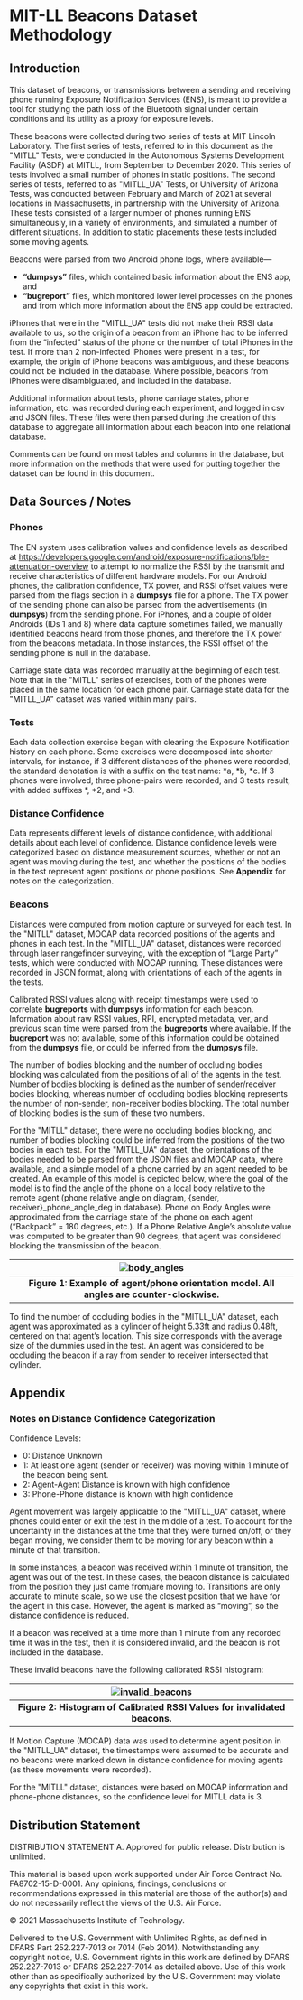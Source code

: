 # MIT-LL Beacons Dataset Methodology

## Introduction

This dataset of beacons, or transmissions between a sending and receiving phone running Exposure Notification Services (ENS), is meant to provide a tool for studying the path loss of the Bluetooth signal under certain conditions and its utility as a proxy for exposure levels.

These beacons were collected during two series of tests at MIT Lincoln Laboratory. The first series of tests, referred to in this document as the "MITLL" Tests, were conducted in the Autonomous Systems Development Facility (ASDF) at MITLL, from September to December 2020. This series of tests involved a small number of phones in static positions. The second series of tests, referred to as "MITLL_UA" Tests, or University of Arizona Tests, was conducted between February and March of 2021 at several locations in Massachusetts, in partnership with the University of Arizona. These tests consisted of a larger number of phones running ENS simultaneously, in a variety of environments, and simulated a number of different situations. In addition to static placements these tests included some moving agents.

Beacons were parsed from two Android phone logs, where available—
- **“dumpsys”** files, which contained basic information about the ENS app, and 
- **“bugreport”** files, which monitored lower level processes on the phones and from which more information about the ENS app could be extracted. 

iPhones that were in the "MITLL_UA" tests did not make their RSSI data available to us, so the origin of a beacon from an iPhone had to be inferred from the “infected” status of the phone or the number of total iPhones in the test. If more than 2 non-infected iPhones were present in a test, for example, the origin of iPhone beacons was ambiguous, and these beacons could not be included in the database. Where possible, beacons from iPhones were disambiguated, and included in the database.

Additional information about tests, phone carriage states, phone information, etc. was recorded during each experiment, and logged in csv and JSON files. These files were then parsed during the creation of this database to aggregate all information about each beacon into one relational database.

Comments can be found on most tables and columns in the database, but more information on the methods that were used for putting together the dataset can be found in this document. 

## Data Sources / Notes

### Phones
The EN system uses calibration values and confidence levels as described at https://developers.google.com/android/exposure-notifications/ble-attenuation-overview to attempt to normalize the RSSI by the transmit and receive characteristics of different hardware models. For our Android phones, the calibration confidence, TX power, and RSSI offset values were parsed from the flags section in a **dumpsys** file for a phone. The TX power of the sending phone can also be parsed from the advertisements (in **dumpsys**) from the sending phone. For iPhones, and a couple of older Androids (IDs 1 and 8) where data capture sometimes failed, we manually identified beacons heard from those phones, and therefore the TX power from the beacons metadata. In those instances, the RSSI offset of the sending phone is null in the database.

Carriage state data was recorded manually at the beginning of each test. Note that in the "MITLL" series of exercises, both of the phones were placed in the same location for each phone pair. Carriage state data for the "MITLL_UA" dataset was varied within many pairs.

### Tests

Each data collection exercise began with clearing the Exposure Notification history on each phone. Some exercises were decomposed into shorter intervals, for instance, if 3 different distances of the phones were recorded, the standard denotation is with a suffix on the test name: *a, *b, *c. If 3 phones were involved, three phone-pairs were recorded, and 3 tests result, with added suffixes *, *2, and *3. 

### Distance Confidence

Data represents different levels of distance confidence, with additional details about each level of confidence. Distance confidence levels were categorized based on distance measurement sources, whether or not an agent was moving during the test, and whether the positions of the bodies in the test represent agent positions or phone positions. See **Appendix** for notes on the categorization.

### Beacons

Distances were computed from motion capture or surveyed for each test. In the "MITLL" dataset, MOCAP data recorded positions of the agents and phones in each test. In the "MITLL_UA" dataset, distances were recorded through laser rangefinder surveying, with the exception of “Large Party” tests, which were conducted with MOCAP running. These distances were recorded in JSON format, along with orientations of each of the agents in the tests.

Calibrated RSSI values along with receipt timestamps were used to correlate **bugreports** with **dumpsys** information for each beacon. Information about raw RSSI values, RPI, encrypted metadata, ver, and previous scan time were parsed from the **bugreports** where available. If the **bugreport** was not available, some of this information could be obtained from the **dumpsys** file, or could be inferred from the **dumpsys** file.

The number of bodies blocking and the number of occluding bodies blocking was calculated from the positions of all of the agents in the test. Number of bodies blocking is defined as the number of sender/receiver bodies blocking, whereas number of occluding bodies blocking represents the number of non-sender, non-receiver bodies blocking. The total number of blocking bodies is the sum of these two numbers. 

For the "MITLL" dataset, there were no occluding bodies blocking, and number of bodies blocking could be inferred from the positions of the two bodies in each test. For the "MITLL_UA" dataset, the orientations of the bodies needed to be parsed from the JSON files and MOCAP data, where available, and a simple model of a phone carried by an agent needed to be created. An example of this model is depicted below, where the goal of the model is to find the angle of the phone on a local body relative to the remote agent (phone relative angle on diagram, {sender, receiver}\_phone_angle_deg in database). Phone on Body Angles were approximated from the carriage state of the phone on each agent (“Backpack” = 180 degrees, etc.). If a Phone Relative Angle’s absolute value was computed to be greater than 90 degrees, that agent was considered blocking the transmission of the beacon.

| ![body_angles](../assets/diagrams/body_angles_schematic.png) |
|:--:|
| **Figure 1: Example of agent/phone orientation model. All angles are counter-clockwise.** |

To find the number of occluding bodies in the "MITLL_UA" dataset, each agent was approximated as a cylinder of height 5.33ft and radius 0.48ft, centered on that agent’s location. This size corresponds with the average size of the dummies used in the test. An agent was considered to be occluding the beacon if a ray from sender to receiver intersected that cylinder. 

## Appendix
### Notes on Distance Confidence Categorization
Confidence Levels:
- 0: Distance Unknown
- 1: At least one agent (sender or receiver) was moving within 1 minute of the beacon being sent.
- 2: Agent-Agent Distance is known with high confidence
- 3: Phone-Phone distance is known with high confidence

Agent movement was largely applicable to the "MITLL_UA" dataset, where phones could enter or exit the test in the middle of a test. To account for the uncertainty in the distances at the time that they were turned on/off, or they began moving, we consider them to be moving for any beacon within a minute of that transition.

In some instances, a beacon was received within 1 minute of transition, the agent was out of the test. In these cases, the beacon distance is calculated from the position they just came from/are moving to. Transitions are only accurate to minute scale, so we use the closest position that we have for the agent in this case. However, the agent is marked as “moving”, so the distance confidence is reduced.

If a beacon was received at a time more than 1 minute from any recorded time it was in the test, then it is considered invalid, and the beacon is not included in the database. 

These invalid beacons have the following calibrated RSSI histogram:

| ![invalid_beacons](../assets/diagrams/invalid_beacons_rssi.png) |
|:--:|
| **Figure 2: Histogram of Calibrated RSSI Values for invalidated beacons.** |

If Motion Capture (MOCAP) data was used to determine agent position in the "MITLL_UA" dataset, the timestamps were assumed to be accurate and no beacons were marked down in distance confidence for moving agents (as these movements were recorded).

For the "MITLL" dataset, distances were based on MOCAP information and phone-phone distances, so the confidence level for MITLL data is 3.

## Distribution Statement

DISTRIBUTION STATEMENT A. Approved for public release. Distribution is unlimited.

This material is based upon work supported under Air Force Contract No. FA8702-15-D-0001. Any opinions, findings, conclusions or recommendations expressed in this material are those of the author(s) and do not necessarily reflect the views of the U.S. Air Force.

© 2021 Massachusetts Institute of Technology.

Delivered to the U.S. Government with Unlimited Rights, as defined in DFARS Part 252.227-7013 or 7014 (Feb 2014). Notwithstanding any copyright notice, U.S. Government rights in this work are defined by DFARS 252.227-7013 or DFARS 252.227-7014 as detailed above. Use of this work other than as specifically authorized by the U.S. Government may violate any copyrights that exist in this work.
